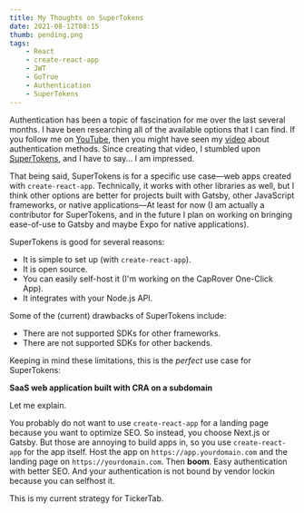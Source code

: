 ```yaml
---
title: My Thoughts on SuperTokens
date: 2021-08-12T08:15
thumb: pending.png
tags: 
    - React
    - create-react-app
    - JWT
    - GoTrue
    - Authentication
    - SuperTokens
---
```


Authentication has been a topic of fascination for me over the last several months. I have been researching all of the available options that I can find. If you follow me on [YouTube](https://www.youtube.com/channel/UCuXgDzDJhNAwvzvc62GnYwA), then you might have seen my [video](https://www.youtube.com/watch?v=kPK4Cra_I5I) about authentication methods. Since creating that video, I stumbled upon [SuperTokens](https://supertokens.io), and I have to say... I am impressed.

That being said, SuperTokens is for a specific use case—web apps created with `create-react-app`. Technically, it works with other libraries as well, but I think other options are better for projects built with Gatsby, other JavaScript frameworks, or native applications—At least for now (I am actually a contributor for SuperTokens, and in the future I plan on working on bringing ease-of-use to Gatsby and maybe Expo for native applications).

SuperTokens is good for several reasons:
 - It is simple to set up (with `create-react-app`).
 - It is open source.
 - You can easily self-host it (I'm working on the CapRover One-Click App).
 - It integrates with your Node.js API.

Some of the (current) drawbacks of SuperTokens include:
 - There are not supported SDKs for other frameworks.
 - There are not supported SDKs for other backends.

Keeping in mind these limitations, this is the _perfect_ use case for SuperTokens:

**SaaS web application built with CRA on a subdomain**

Let me explain.

You probably do not want to use `create-react-app` for a landing page because you want to optimize SEO. So instead, you choose Next.js or Gatsby. But those are annoying to build apps in, so you use `create-react-app` for the app itself. Host the app on `https://app.yourdomain.com` and the landing page on `https://yourdomain.com`. Then **boom**. Easy authentication with better SEO. And your authentication is not bound by vendor lockin because you can selfhost it.

This is my current strategy for TickerTab.